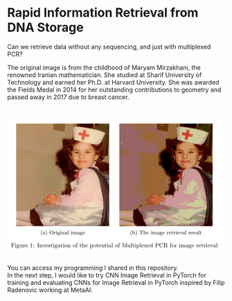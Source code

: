 # Rapid Information Retrieval from DNA Storage
 Can we retrieve data without any sequencing, and just with multiplexed PCR? 
 
The original image is from the childhood of Maryam Mirzakhani, the renowned Iranian mathematician. She studied at Sharif University of Technology and earned her Ph.D. at Harvard University. She was awarded the Fields Medal in 2014 for her outstanding contributions to geometry and passed away in 2017 due to breast cancer.

<h1><img src="https://github.com/armanhajizadeh/Rapid-Information-Retrieval-from-DNA-Storage-/blob/main/Organdretrival-1.png"
></h1>

You can access my programming I shared in this repository.  
In the next step, I would like to try CNN Image Retrieval in PyTorch for training and evaluating CNNs for Image Retrieval in PyTorch inspired by Filip Radenovic
working at MetaAI. 

